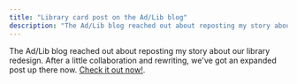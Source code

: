 ```yaml
---
title: "Library card post on the Ad/Lib blog"
description: "The Ad/Lib blog reached out about reposting my story about our library redesign. After a little collaboration and rewriting, we've got an expanded post up there now."
---
```


The Ad/Lib blog reached out about reposting my story about our library redesign. After a little collaboration and rewriting, we've got an expanded post up there now. [Check it out now!](http://adlib.info/redesign-library-card/).
